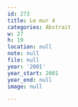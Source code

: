 ```yaml
---
id: 273
title: Le mur 4
categories: Abstrait
w: 27
h: 19
location: null
note: null
file: null
year: '2001'
year_start: 2001
year_end: null
image: null

---
```

